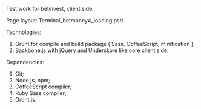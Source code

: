 Test work for betinvest, client side.

Page layout: Terminal_betmoney4_loading.psd.

Technologies:
1. Grunt for compile and build package ( Sass, CoffeeScript, minification );
2. Backbone.js with jQuery and Underskore like core client side.

Dependencies:
1. Git;
2. Node.js, npm;
3. CoffeeScript compiler;
4. Ruby Sass compiler;
5. Grunt.js.